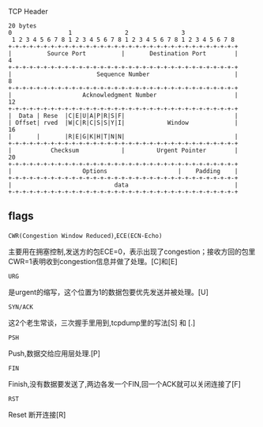 TCP Header
```
20 bytes
0                1               2               3
 1 2 3 4 5 6 7 8 1 2 3 4 5 6 7 8 1 2 3 4 5 6 7 8 1 2 3 4 5 6 7 8
+-+-+-+-+-+-+-+-+-+-+-+-+-+-+-+-+-+-+-+-+-+-+-+-+-+-+-+-+-+-+-+-+
|          Source Port          |       Destination Port        |     4
+-+-+-+-+-+-+-+-+-+-+-+-+-+-+-+-+-+-+-+-+-+-+-+-+-+-+-+-+-+-+-+-+
|                        Sequence Number                        |     8 
+-+-+-+-+-+-+-+-+-+-+-+-+-+-+-+-+-+-+-+-+-+-+-+-+-+-+-+-+-+-+-+-+
|                    Acknowledgment Number                      |     12
+-+-+-+-+-+-+-+-+-+-+-+-+-+-+-+-+-+-+-+-+-+-+-+-+-+-+-+-+-+-+-+-+
|  Data | Rese  |C|E|U|A|P|R|S|F|                               |
| Offset| rved  |W|C|R|C|S|S|Y|I|            Window             |     16
|       |       |R|E|G|K|H|T|N|N|                               |
+-+-+-+-+-+-+-+-+-+-+-+-+-+-+-+-+-+-+-+-+-+-+-+-+-+-+-+-+-+-+-+-+ 
|           Checksum            |         Urgent Pointer        |     20
+-+-+-+-+-+-+-+-+-+-+-+-+-+-+-+-+-+-+-+-+-+-+-+-+-+-+-+-+-+-+-+-+
|                    Options                    |    Padding    |
+-+-+-+-+-+-+-+-+-+-+-+-+-+-+-+-+-+-+-+-+-+-+-+-+-+-+-+-+-+-+-+-+
|                             data                              |
+-+-+-+-+-+-+-+-+-+-+-+-+-+-+-+-+-+-+-+-+-+-+-+-+-+-+-+-+-+-+-+-+
```

flags
----
`CWR(Congestion Window Reduced)`,`ECE(ECN-Echo)`

主要用在拥塞控制,发送方的包ECE=0，表示出现了congestion；接收方回的包里CWR=1表明收到congestion信息并做了处理。[C]和[E]

`URG`

是urgent的缩写，这个位置为1的数据包要优先发送并被处理。[U]

`SYN/ACK`

这2个老生常谈，三次握手里用到,tcpdump里的写法[S] 和 [.]

`PSH`

Push,数据交给应用层处理.[P]

`FIN` 

Finish,没有数据要发送了,两边各发一个FIN,回一个ACK就可以关闭连接了[F]

`RST`

Reset 断开连接[R]




